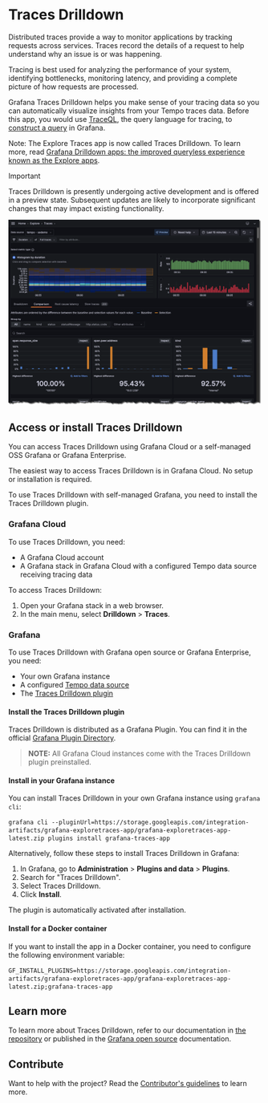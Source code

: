 # Traces Drilldown

Distributed traces provide a way to monitor applications by tracking requests across services.
Traces record the details of a request to help understand why an issue is or was happening.

Tracing is best used for analyzing the performance of your system, identifying bottlenecks, monitoring latency, and providing a complete picture of how requests are processed.

Grafana Traces Drilldown helps you make sense of your tracing data so you can automatically visualize insights from your Tempo traces data.
Before this app, you would use [TraceQL](https://grafana.com/docs/tempo/latest/traceql/), the query language for tracing, to [construct a query](https://grafana.com/docs/grafana-cloud/send-data/traces/traces-query-editor/) in Grafana.

Note: The Explore Traces app is now called Traces Drilldown. To learn more, read [Grafana Drilldown apps: the improved queryless experience known as the Explore apps](https://grafana.com/blog/2025/02/20/grafana-drilldown-apps-the-improved-queryless-experience-formerly-known-as-the-explore-apps/). 

> [!IMPORTANT]
> Traces Drilldown is presently undergoing active development and is offered in a preview state. Subsequent updates are likely to incorporate significant changes that may impact existing functionality.

![Traces Drilldown](docs/sources/explore-traces-homescreen.png)

## Access or install Traces Drilldown

You can access Traces Drilldown using Grafana Cloud or a self-managed OSS Grafana or Grafana Enterprise.

The easiest way to access Traces Drilldown is in Grafana Cloud. No setup or installation is required.

To use Traces Drilldown with self-managed Grafana, you need to install the Traces Drilldown plugin.

### Grafana Cloud

To use Traces Drilldown, you need:

* A Grafana Cloud account
* A Grafana stack in Grafana Cloud with a configured Tempo data source receiving tracing data

To access Traces Drilldown:

1. Open your Grafana stack in a web browser.
1. In the main menu, select **Drilldown** > **Traces**.

### Grafana

To use Traces Drilldown with Grafana open source or Grafana Enterprise, you need:

- Your own Grafana instance
- A configured [Tempo data source](ref:tempo-data-source)
- The [Traces Drilldown plugin](https://grafana.com/grafana/plugins/grafana-exploretraces-app/)

#### Install the Traces Drilldown plugin

Traces Drilldown is distributed as a Grafana Plugin.
You can find it in the official [Grafana Plugin Directory](https://grafana.com/grafana/plugins/grafana-exploretraces-app/).

>**NOTE:** All Grafana Cloud instances come with the Traces Drilldown plugin preinstalled.

#### Install in your Grafana instance

You can install Traces Drilldown in your own Grafana instance using `grafana cli`:

```shell
grafana cli --pluginUrl=https://storage.googleapis.com/integration-artifacts/grafana-exploretraces-app/grafana-exploretraces-app-latest.zip plugins install grafana-traces-app
```

Alternatively, follow these steps to install Traces Drilldown in Grafana:

1. In Grafana, go to **Administration** > **Plugins and data** > **Plugins**.
2. Search for "Traces Drilldown".
3. Select Traces Drilldown.
4. Click **Install**.

The plugin is automatically activated after installation.

#### Install for a Docker container

If you want to install the app in a Docker container, you need to configure the following environment variable:

```shell
GF_INSTALL_PLUGINS=https://storage.googleapis.com/integration-artifacts/grafana-exploretraces-app/grafana-exploretraces-app-latest.zip;grafana-traces-app
```

## Learn more

To learn more about Traces Drilldown, refer to our documentation in [the repository](docs/sources/_index.md) or published in the [Grafana open source](https://grafana.com/docs/grafana/latest/explore/simplified-exploration/traces) documentation.

## Contribute

Want to help with the project? Read the [Contributor's guidelines](CONTRIBUTING.md) to learn more. 
